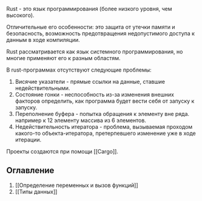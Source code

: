 Rust - это язык программирования (более низкого уровня, чем высокого).

Отличительные его особенности: это защита от утечки памяти и безопасность, возможность предотвращения недопустимого доступа к данным в ходе компиляции.

Rust рассматривается как язык системного программирования, но многие применяют его к разным областям.

В rust-программах отсутствуют следующие проблемы:

1. Висячие указатели - прямые ссылки на данные, ставшие недействительными.
2. Состояние гонки - неспособность из-за изменения внешних факторов определить, как программа будет вести себя от запуску к запуску.
3. Переполнение буфера - попытка обращения к элементу вне ряда. например к 12 элементу массива из 6 элементов.
4. Недействительность итератора - проблема, вызываемая проходом какого-то объекта-итератора, претерпевшего изменение уже в ходе итерации.

 Проекты создаются при помощи [[Cargo]].

## Оглавление

1. [[Определение переменных и вызов функций]]
2. [[Типы данных]]